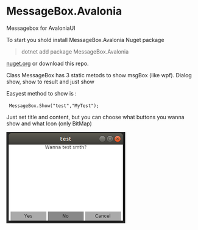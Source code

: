 # MessageBox.Avalonia

Messagebox for AvaloniaUI

To start you shold install MessageBox.Avalonia Nuget package 
>   dotnet add package MessageBox.Avalonia 

[nuget.org](https://www.nuget.org/packages/MessageBox.Avalonia/)
or download this repo.

Class MessageBox has 3 static metods to show msgBox (like wpf).
Dialog show, show to result and just show

Easyest method to show is :

` MessageBox.Show("test","MyTest");`

Just set title and content, but you can choose what buttons you wanna show and what Icon (only BitMap)


![](Images/Screenshot_from_2019-05-21_16-17-16.png)